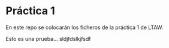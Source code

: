 # Práctica 1

En este repo se colocarán los ficheros de la práctica 1 de LTAW.

Esto es una prueba...
sldjfdslkjfsdf

